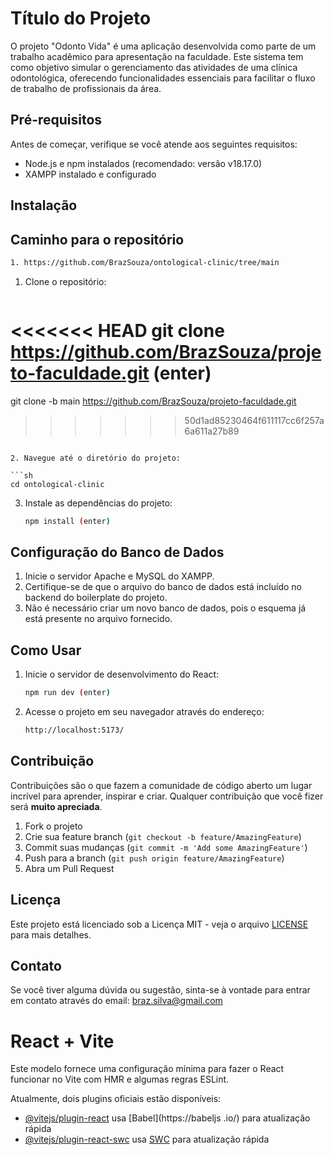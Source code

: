 # Título do Projeto

O projeto "Odonto Vida" é uma aplicação desenvolvida como parte de um trabalho acadêmico para apresentação na faculdade. Este sistema tem como objetivo simular o gerenciamento das atividades de uma clínica odontológica, oferecendo funcionalidades essenciais para facilitar o fluxo de trabalho de profissionais da área.

## Pré-requisitos

Antes de começar, verifique se você atende aos seguintes requisitos:

- Node.js e npm instalados (recomendado: versão v18.17.0)
- XAMPP instalado e configurado

## Instalação

## Caminho para o repositório

```sh
1. https://github.com/BrazSouza/ontological-clinic/tree/main
```

1. Clone o repositório:

   ```sh
<<<<<<< HEAD
   git clone https://github.com/BrazSouza/projeto-faculdade.git (enter)
=======
   git clone -b main https://github.com/BrazSouza/projeto-faculdade.git
>>>>>>> 50d1ad85230464f611117cc6f257a6a611a27b89
   ```

2. Navegue até o diretório do projeto:

   ```sh
   cd ontological-clinic
   ```

3. Instale as dependências do projeto:

   ```sh
   npm install (enter)
   ```

## Configuração do Banco de Dados

1. Inicie o servidor Apache e MySQL do XAMPP.
2. Certifique-se de que o arquivo do banco de dados está incluído no backend do boilerplate do projeto.
3. Não é necessário criar um novo banco de dados, pois o esquema já está presente no arquivo fornecido.

## Como Usar

1. Inicie o servidor de desenvolvimento do React:

   ```sh
   npm run dev (enter)
   ```

2. Acesse o projeto em seu navegador através do endereço:

   ```sh
   http://localhost:5173/
   ```

## Contribuição

Contribuições são o que fazem a comunidade de código aberto um lugar incrível para aprender, inspirar e criar. Qualquer contribuição que você fizer será **muito apreciada**.

1. Fork o projeto
2. Crie sua feature branch (`git checkout -b feature/AmazingFeature`)
3. Commit suas mudanças (`git commit -m 'Add some AmazingFeature'`)
4. Push para a branch (`git push origin feature/AmazingFeature`)
5. Abra um Pull Request

## Licença

Este projeto está licenciado sob a Licença MIT - veja o arquivo [LICENSE](LICENSE) para mais detalhes.

## Contato

Se você tiver alguma dúvida ou sugestão, sinta-se à vontade para entrar em contato através do email: braz.silva@gmail.com

# React + Vite

Este modelo fornece uma configuração mínima para fazer o React funcionar no Vite com HMR e algumas regras ESLint.

Atualmente, dois plugins oficiais estão disponíveis:

- [@vitejs/plugin-react](https://github.com/vitejs/vite-plugin-react/blob/main/packages/plugin-react/README.md) usa [Babel](https://babeljs .io/) para atualização rápida
- [@vitejs/plugin-react-swc](https://github.com/vitejs/vite-plugin-react-swc) usa [SWC](https://swc.rs/) para atualização rápida

